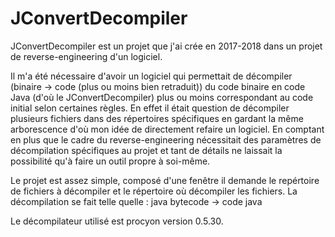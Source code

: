 # JConvertDecompiler

JConvertDecompiler est un projet que j'ai crée en 2017-2018 dans un projet de reverse-engineering d'un logiciel.

Il m'a été nécessaire d'avoir un logiciel qui permettait de décompiler (binaire -> code (plus ou moins bien retraduit)) du code binaire
en code Java (d'où le JConvertDecompiler) plus ou moins correspondant au code initial selon certaines règles.
En effet il était question de décompiler plusieurs fichiers dans des répertoires spécifiques en gardant la même arborescence d'où mon idée
de directement refaire un logiciel. En comptant en plus que le cadre du reverse-engineering nécessitait des paramètres de décompilation
spécifiques au projet et tant de détails ne laissait la possibilité qu'à faire un outil propre à soi-même.

Le projet est assez simple, composé d'une fenêtre il demande le repértoire de fichiers à décompiler et le répertoire où décompiler les fichiers.
La décompilation se fait telle quelle : java bytecode -> code java

Le décompilateur utilisé est procyon version 0.5.30.
